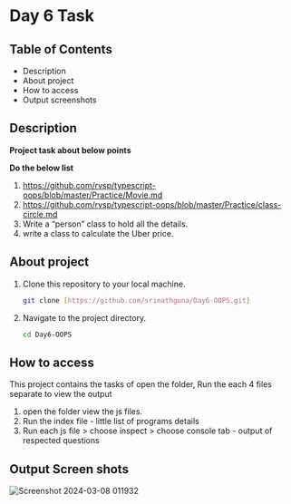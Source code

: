 # Day 6 Task

## Table of Contents
- Description
- About project
- How to access
- Output screenshots
## Description

**Project task about below points**

**Do the below list**
1. https://github.com/rvsp/typescript-oops/blob/master/Practice/Movie.md
2. https://github.com/rvsp/typescript-oops/blob/master/Practice/class-circle.md
3. Write a “person” class to hold all the details.
4. write a class to calculate the Uber price.

## About project

1. Clone this repository to your local machine.
   ```bash
   git clone [https://github.com/srinathguna/Day6-OOPS.git]
   ```

2. Navigate to the project directory.
   ```bash
   cd Day6-OOPS
   ```

## How to access
This project contains the tasks of 
open the folder,
Run the each 4 files separate to view the output
1. open the folder view the js files.
2. Run the index file - little list of programs details
3. Run each js file > choose inspect > choose console tab - output of respected questions

## Output Screen shots
![Screenshot 2024-03-08 011932](https://github.com/srinathguna/Day6-OOPS/assets/5001355/4e76e678-b47a-4c9c-b19f-3df7fcf5e645)



